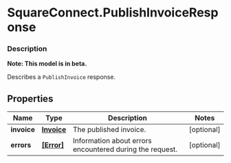 # SquareConnect.PublishInvoiceResponse

### Description
**Note: This model is in beta.**

Describes a `PublishInvoice` response.

## Properties
Name | Type | Description | Notes
------------ | ------------- | ------------- | -------------
**invoice** | [**Invoice**](Invoice.md) | The published invoice. | [optional] 
**errors** | [**[Error]**](Error.md) | Information about errors encountered during the request. | [optional] 


